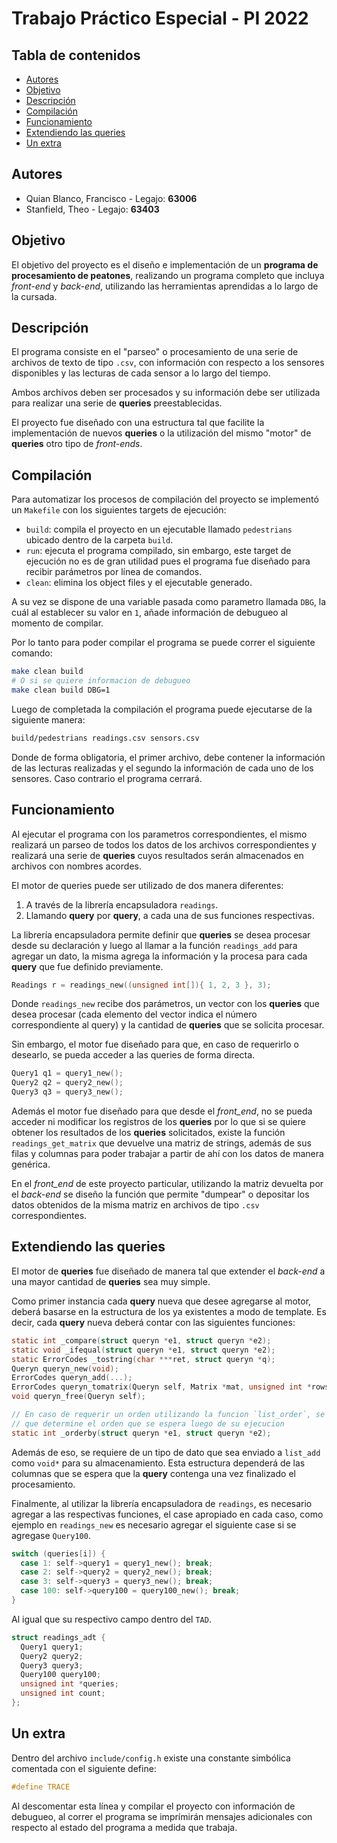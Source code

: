 # Trabajo Práctico Especial - PI 2022

## Tabla de contenidos

* [Autores](#autores)
* [Objetivo](#objetivo)
* [Descripción](#descripción)
* [Compilación](#compilación)
* [Funcionamiento](#funcionamiento)
* [Extendiendo las queries](#extendiendo-las-queries)
* [Un extra](#un-extra)

## Autores

* Quian Blanco, Francisco - Legajo: **63006**
* Stanfield, Theo - Legajo: **63403**

## Objetivo

El objetivo del proyecto es el diseño e implementación de un **programa de procesamiento de peatones**, realizando un programa completo que incluya _front-end_ y _back-end_, utilizando las herramientas aprendidas a lo largo de la cursada.

## Descripción

El programa consiste en el "parseo" o procesamiento de una serie de archivos de texto de tipo `.csv`, con información con respecto a los sensores disponibles y las lecturas de cada sensor a lo largo del tiempo.

Ambos archivos deben ser procesados y su información debe ser utilizada para realizar una serie de **queries** preestablecidas.

El proyecto fue diseñado con una estructura tal que facilite la implementación de nuevos **queries** o la utilización del mismo "motor" de **queries** otro tipo de _front-ends_.

## Compilación

Para automatizar los procesos de compilación del proyecto se implementó un `Makefile` con los siguientes targets de ejecución:

* `build`: compila el proyecto en un ejecutable llamado `pedestrians` ubicado dentro de la carpeta `build`.
* `run`: ejecuta el programa compilado, sin embargo, este target de ejecución no es de gran utilidad pues el programa fue diseñado para recibir parámetros por línea de comandos.
* `clean`: elimina los object files y el ejecutable generado.

A su vez se dispone de una variable pasada como parametro llamada `DBG`, la cuál al establecer su valor en `1`, añade información de debugueo al momento de compilar.

Por lo tanto para poder compilar el programa se puede correr el siguiente comando:

```sh
make clean build
# O si se quiere informacion de debugueo
make clean build DBG=1
```

Luego de completada la compilación el programa puede ejecutarse de la siguiente manera:

```sh
build/pedestrians readings.csv sensors.csv
```

Donde de forma obligatoria, el primer archivo, debe contener la información de las lecturas realizadas y el segundo la información de cada uno de los sensores. Caso contrario el programa cerrará.

## Funcionamiento

Al ejecutar el programa con los parametros correspondientes, el mismo realizará un parseo de todos los datos de los archivos correspondientes y realizará una serie de **queries** cuyos resultados serán almacenados en archivos con nombres acordes.

El motor de queries puede ser utilizado de dos manera diferentes:

1. A través de la librería encapsuladora `readings`.
2. Llamando **query** por **query**, a cada una de sus funciones respectivas.

La librería encapsuladora permite definir que **queries** se desea procesar desde su declaración y luego al llamar a la función `readings_add` para agregar un dato, la misma agrega la información y la procesa para cada **query** que fue definido previamente.

```c
Readings r = readings_new((unsigned int[]){ 1, 2, 3 }, 3);
```

Donde `readings_new` recibe dos parámetros, un vector con los **queries** que desea procesar (cada elemento del vector indica el número correspondiente al query) y la cantidad de **queries** que se solicita procesar.

Sin embargo, el motor fue diseñado para que, en caso de requerirlo o desearlo, se pueda acceder a las queries de forma directa.

```c
Query1 q1 = query1_new();
Query2 q2 = query2_new();
Query3 q3 = query3_new();
```

Además el motor fue diseñado para que desde el _front_end_, no se pueda acceder ni modificar los registros de los **queries** por lo que si se quiere obtener los resultados de los **queries** solicitados, existe la función `readings_get_matrix` que devuelve una matriz de strings, además de sus filas y columnas para poder trabajar a partir de ahí con los datos de manera genérica.

En el _front_end_ de este proyecto particular, utilizando la matriz devuelta por el _back-end_ se diseño la función que permite "dumpear" o depositar los datos obtenidos de la misma matriz en archivos de tipo `.csv` correspondientes.

## Extendiendo las queries

El motor de **queries** fue diseñado de manera tal que extender el _back-end_ a una mayor cantidad de **queries** sea muy simple.

Como primer instancia cada **query** nueva que desee agregarse al motor, deberá basarse en la estructura de los ya existentes a modo de template. Es decir, cada **query** nueva deberá contar con las siguientes funciones:

```c
static int _compare(struct queryn *e1, struct queryn *e2);
static void _ifequal(struct queryn *e1, struct queryn *e2);
static ErrorCodes _tostring(char ***ret, struct queryn *q);
Queryn queryn_new(void);
ErrorCodes queryn_add(...);
ErrorCodes queryn_tomatrix(Queryn self, Matrix *mat, unsigned int *rows, unsigned int *cols);
void queryn_free(Queryn self);

// En caso de requerir un orden utilizando la funcion `list_order`, se necesita de una funcion
// que determine el orden que se espera luego de su ejecucion
static int _orderby(struct queryn *e1, struct queryn *e2);
```

Además de eso, se requiere de un tipo de dato que sea enviado a `list_add` como `void*` para su almacenamiento. Esta estructura dependerá de las columnas que se espera que la **query** contenga una vez finalizado el procesamiento.

Finalmente, al utilizar la librería encapsuladora de `readings`, es necesario agregar a las respectivas funciones, el case apropiado en cada caso, como ejemplo en `readings_new` es necesario agregar el siguiente case si se agregase `Query100`.

```c
switch (queries[i]) {
  case 1: self->query1 = query1_new(); break;
  case 2: self->query2 = query2_new(); break;
  case 3: self->query3 = query3_new(); break;
  case 100: self->query100 = query100_new(); break;
}
```

Al igual que su respectivo campo dentro del `TAD`.

```c
struct readings_adt {
  Query1 query1;
  Query2 query2;
  Query3 query3;
  Query100 query100;
  unsigned int *queries;
  unsigned int count;
};
```

## Un extra

Dentro del archivo `include/config.h` existe una constante simbólica comentada con el siguiente define:

```c
#define TRACE
```

Al descomentar esta línea y compilar el proyecto con información de debugueo, al correr el programa se imprímirán mensajes adicionales con respecto al estado del programa a medida que trabaja.
